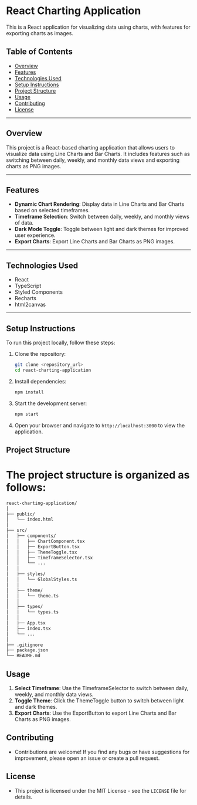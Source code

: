 # React Charting Application

This is a React application for visualizing data using charts, with features for exporting charts as images.

## Table of Contents

- [Overview](#overview)
- [Features](#features)
- [Technologies Used](#technologies-used)
- [Setup Instructions](#setup-instructions)
- [Project Structure](#project-structure)
- [Usage](#usage)
- [Contributing](#contributing)
- [License](#license)

---

## Overview

This project is a React-based charting application that allows users to visualize data using Line Charts and Bar Charts. It includes features such as switching between daily, weekly, and monthly data views and exporting charts as PNG images.

---

## Features

- **Dynamic Chart Rendering**: Display data in Line Charts and Bar Charts based on selected timeframes.
- **Timeframe Selection**: Switch between daily, weekly, and monthly views of data.
- **Dark Mode Toggle**: Toggle between light and dark themes for improved user experience.
- **Export Charts**: Export Line Charts and Bar Charts as PNG images.

---

## Technologies Used

- React
- TypeScript
- Styled Components
- Recharts
- html2canvas

---

## Setup Instructions

To run this project locally, follow these steps:

1. Clone the repository:
   ```bash
   git clone <repository_url>
   cd react-charting-application
2. Install dependencies:
    ```bash
    npm install
3. Start the development server:
    ```bash
    npm start
4. Open your browser and navigate to `http://localhost:3000` to view the application.

## Project Structure
# The project structure is organized as follows:

```bash
react-charting-application/
│
├── public/
│   └── index.html
│
├── src/
│   ├── components/
│   │   ├── ChartComponent.tsx
│   │   ├── ExportButton.tsx
│   │   ├── ThemeToggle.tsx
│   │   ├── TimeframeSelector.tsx
│   │   └── ...
│   │
│   ├── styles/
│   │   └── GlobalStyles.ts
│   │
│   ├── theme/
│   │   └── theme.ts
│   │
│   ├── types/
│   │   └── types.ts
│   │
│   ├── App.tsx
│   ├── index.tsx
│   └── ...
│
├── .gitignore
├── package.json
└── README.md
```

## Usage

1. **Select Timeframe**: Use the TimeframeSelector to switch between daily, weekly, and monthly data views.
2. **Toggle Theme**: Click the ThemeToggle button to switch between light and dark themes.
3. **Export Charts**: Use the ExportButton to export Line Charts and Bar Charts as PNG images.

## Contributing

- Contributions are welcome! If you find any bugs or have suggestions for improvement, please open an issue or create a pull request.

## License 

- This project is licensed under the MIT License - see the ``LICENSE`` file for details.
